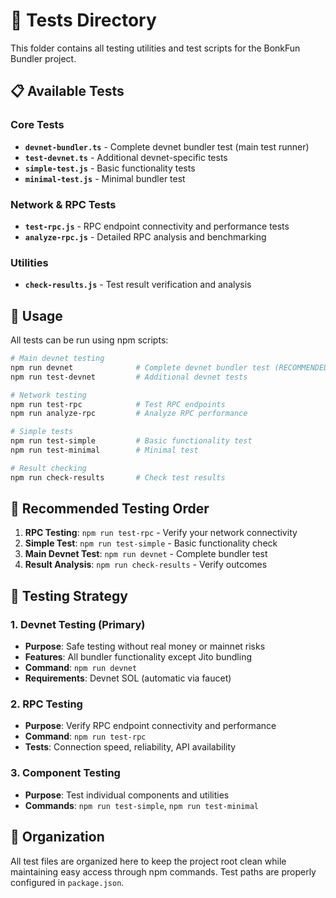 # 🧪 Tests Directory

This folder contains all testing utilities and test scripts for the BonkFun Bundler project.

## 📋 Available Tests

### Core Tests

- **`devnet-bundler.ts`** - Complete devnet bundler test (main test runner)
- **`test-devnet.ts`** - Additional devnet-specific tests
- **`simple-test.js`** - Basic functionality tests
- **`minimal-test.js`** - Minimal bundler test

### Network & RPC Tests

- **`test-rpc.js`** - RPC endpoint connectivity and performance tests
- **`analyze-rpc.js`** - Detailed RPC analysis and benchmarking

### Utilities

- **`check-results.js`** - Test result verification and analysis

## 🚀 Usage

All tests can be run using npm scripts:

```bash
# Main devnet testing
npm run devnet              # Complete devnet bundler test (RECOMMENDED)
npm run test-devnet         # Additional devnet tests

# Network testing
npm run test-rpc            # Test RPC endpoints
npm run analyze-rpc         # Analyze RPC performance

# Simple tests
npm run test-simple         # Basic functionality test
npm run test-minimal        # Minimal test

# Result checking
npm run check-results       # Check test results
```

## 🎯 Recommended Testing Order

1. **RPC Testing**: `npm run test-rpc` - Verify your network connectivity
2. **Simple Test**: `npm run test-simple` - Basic functionality check
3. **Main Devnet Test**: `npm run devnet` - Complete bundler test
4. **Result Analysis**: `npm run check-results` - Verify outcomes

## 🧪 Testing Strategy

### 1. Devnet Testing (Primary)

- **Purpose**: Safe testing without real money or mainnet risks
- **Features**: All bundler functionality except Jito bundling
- **Command**: `npm run devnet`
- **Requirements**: Devnet SOL (automatic via faucet)

### 2. RPC Testing

- **Purpose**: Verify RPC endpoint connectivity and performance
- **Command**: `npm run test-rpc`
- **Tests**: Connection speed, reliability, API availability

### 3. Component Testing

- **Purpose**: Test individual components and utilities
- **Commands**: `npm run test-simple`, `npm run test-minimal`

## 📁 Organization

All test files are organized here to keep the project root clean while maintaining easy access through npm commands. Test paths are properly configured in `package.json`.
